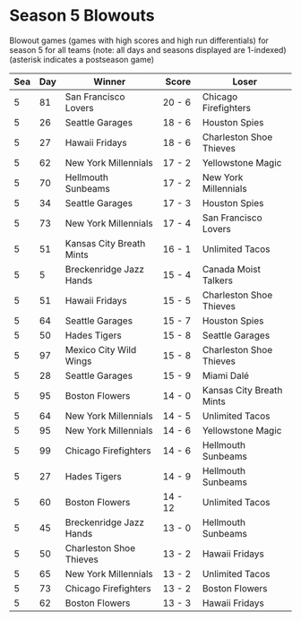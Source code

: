 # Season 5 Blowouts



Blowout games (games with high scores and high run differentials) for season 5 for all teams (note: all days and seasons displayed are 1-indexed) (asterisk indicates a postseason game)


| Sea | Day | Winner | Score | Loser | 
| ------ |------ |------ |------ |------ |
| 5 | 81 | San Francisco Lovers | 20 - 6 | Chicago Firefighters | 
| 5 | 26 | Seattle Garages | 18 - 6 | Houston Spies | 
| 5 | 27 | Hawaii Fridays | 18 - 6 | Charleston Shoe Thieves | 
| 5 | 62 | New York Millennials | 17 - 2 | Yellowstone Magic | 
| 5 | 70 | Hellmouth Sunbeams | 17 - 2 | New York Millennials | 
| 5 | 34 | Seattle Garages | 17 - 3 | Houston Spies | 
| 5 | 73 | New York Millennials | 17 - 4 | San Francisco Lovers | 
| 5 | 51 | Kansas City Breath Mints | 16 - 1 | Unlimited Tacos | 
| 5 | 5 | Breckenridge Jazz Hands | 15 - 4 | Canada Moist Talkers | 
| 5 | 51 | Hawaii Fridays | 15 - 5 | Charleston Shoe Thieves | 
| 5 | 64 | Seattle Garages | 15 - 7 | Houston Spies | 
| 5 | 50 | Hades Tigers | 15 - 8 | Seattle Garages | 
| 5 | 97 | Mexico City Wild Wings | 15 - 8 | Charleston Shoe Thieves | 
| 5 | 28 | Seattle Garages | 15 - 9 | Miami Dalé | 
| 5 | 95 | Boston Flowers | 14 - 0 | Kansas City Breath Mints | 
| 5 | 64 | New York Millennials | 14 - 5 | Unlimited Tacos | 
| 5 | 95 | New York Millennials | 14 - 6 | Yellowstone Magic | 
| 5 | 99 | Chicago Firefighters | 14 - 6 | Hellmouth Sunbeams | 
| 5 | 27 | Hades Tigers | 14 - 9 | Hellmouth Sunbeams | 
| 5 | 60 | Boston Flowers | 14 - 12 | Unlimited Tacos | 
| 5 | 45 | Breckenridge Jazz Hands | 13 - 0 | Hellmouth Sunbeams | 
| 5 | 50 | Charleston Shoe Thieves | 13 - 2 | Hawaii Fridays | 
| 5 | 65 | New York Millennials | 13 - 2 | Unlimited Tacos | 
| 5 | 73 | Chicago Firefighters | 13 - 2 | Boston Flowers | 
| 5 | 62 | Boston Flowers | 13 - 3 | Hawaii Fridays | 


